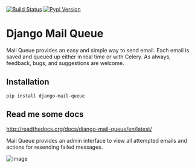 [![Build Status](https://travis-ci.org/dstegelman/django-mail-queue.png?branch=master)](https://travis-ci.org/dstegelman/django-mail-queue)
[![Pypi Version](https://pypip.in/v/django-mail-queue/badge.png)](https://crate.io/packages/django-mail-queue)


Django Mail Queue
=================

Mail Queue provides an easy and simple way to send email.  Each email is saved and queued up either in
real time or with Celery.  As always, feedback, bugs, and suggestions are welcome.

Installation
------------

    pip install django-mail-queue
    
Read me some docs
-----------------

http://readthedocs.org/docs/django-mail-queue/en/latest/

Mail Queue provides an admin interface to view all attempted emails and actions for resending failed messages.

![image](http://cl.ly/image/1j2S3f021z0M/Screen%20Shot%202012-11-18%20at%205.45.17%20PM.png)
